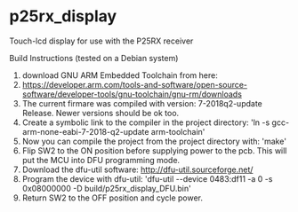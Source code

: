 # p25rx_display
Touch-lcd display for use with the P25RX receiver

Build Instructions (tested on a Debian system)

1) download GNU ARM Embedded Toolchain from here:
2) https://developer.arm.com/tools-and-software/open-source-software/developer-tools/gnu-toolchain/gnu-rm/downloads
3) The current firmare was compiled with version: 7-2018q2-update Release. Newer versions should be ok too.
4) Create a symbolic link to the compiler in the project directory:  'ln -s gcc-arm-none-eabi-7-2018-q2-update arm-toolchain'
5) Now you can compile the project from the project directory with:  'make'
6) Flip SW2 to the ON position before supplying power to the pcb. This will put the MCU into DFU programming mode.
7) Download the dfu-util software: http://dfu-util.sourceforge.net/
8) Program the device with dfu-util:   'dfu-util --device 0483:df11 -a 0 -s 0x08000000 -D build/p25rx_display_DFU.bin'
9) Return SW2 to the OFF position and cycle power.
